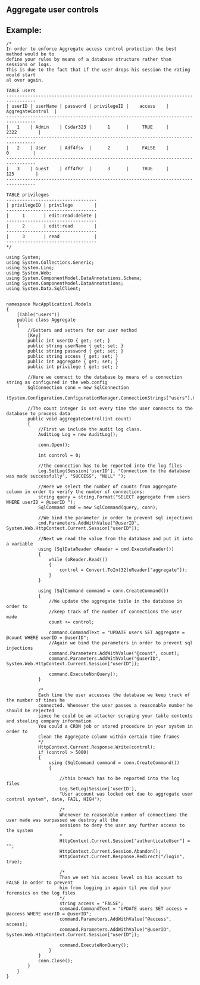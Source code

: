Aggregate user controls
-------

## Example:

   	
	/*
	In order to enforce Aggregate access control protection the best method would be to 
	define your rules by means of a database structure rather than sessions or logs.
	This is due to the fact that if the user drops his session the rating would start
	al over again. 

	TABLE users
	---------------------------------------------------------------------------------   
	| userID | userName | password | privilegeID |    access    | AggregateControl	|
	---------------------------------------------------------------------------------  
	|   1    | Admin    | Csdar323 |      1      |     TRUE     |		2322		|
	---------------------------------------------------------------------------------   
	|   2    | User     | Adf4fsv  |      2      |     FALSE    |		  0			|
	---------------------------------------------------------------------------------  
	|   3    | Guest    | dff4fKr  |      3      |     TRUE     |	     125		|	
	---------------------------------------------------------------------------------

	TABLE privileges
	----------------------------------   
	| privilegeID | privilege        | 
	----------------------------------
	|     1       | edit:read:delete |
	----------------------------------
	|     2       | edit:read        |
	----------------------------------
	|     3       | read             |
	----------------------------------
	*/
		
	using System;
	using System.Collections.Generic;
	using System.Linq;
	using System.Web;
	using System.ComponentModel.DataAnnotations.Schema;
	using System.ComponentModel.DataAnnotations;
	using System.Data.SqlClient;


	namespace MvcApplication1.Models
	{
		[Table("users")]
		public class Aggregate
		{
			//Getters and setters for our user method
			[Key]
			public int userID { get; set; }
			public string userName { get; set; }
			public string password { get; set; }
			public string access { get; set; }
			public int aggregate { get; set; }
			public int privilege { get; set; }		

			//Here we connect to the database by means of a connection string as configured in the web.config
			SqlConnection conn = new SqlConnection
			(System.Configuration.ConfigurationManager.ConnectionStrings["users"].ConnectionString);

			//The count integer is set every time the user connects to the database to process data
			public void aggregateControl(int count)
			{
				//First we include the audit log class.
				AuditLog Log = new AuditLog();
			
				conn.Open();

				int control = 0;

				//the connection has to be reported into the log files
				Log.SetLog(Session['userID'], "Connection to the database was made successfully", "SUCCESS", "NULL" ");

				//Here we select the number of counts from aggregate column in order to verify the number of connections:
				string query = string.Format("SELECT aggregate from users WHERE userID = @userID ");
				SqlCommand cmd = new SqlCommand(query, conn);

				//We bind the parameter in order to prevent sql injections
				cmd.Parameters.AddWithValue("@userID", System.Web.HttpContext.Current.Session["userID"]);

				//Next we read the value from the database and put it into a variable
				using (SqlDataReader oReader = cmd.ExecuteReader())
				{
					while (oReader.Read())
					{
						control = Convert.ToInt32(oReader["aggregate"]);
					}
				}

				using (SqlCommand command = conn.CreateCommand())
				{
					//We update the aggregate table in the database in order to 
					//keep track of the number of connections the user made
					count += control;
				
					command.CommandText = "UPDATE users SET aggregate = @count WHERE userID = @userID";
					//Again we bind the parameters in order to prevent sql injections
					command.Parameters.AddWithValue("@count", count);
					command.Parameters.AddWithValue("@userID", System.Web.HttpContext.Current.Session["userID"]);

					command.ExecuteNonQuery();
				}

				/*
				Each time the user accesses the database we keep track of the number of times he
				connected. Whenever the user passes a reasonable number he should be rejected 
				since he could be an attacker scraping your table contents and stealing company information
				You could a CRON job or stored procedure in your system in order to 
				clean the Aggregate column within certain time frames
				*/
				HttpContext.Current.Response.Write(control);
				if (control > 5000)
				{
					using (SqlCommand command = conn.CreateCommand())
					{

						//this breach has to be reported into the log files
						Log.SetLog(Session['userID'], 
						"User account was locked out due to aggregate user control system", date, FAIL, HIGH");

						/*
						Whenever te reasonable number of connections the user made was surpassed we destroy all the 
						sessions to deny the user any further access to the system
						*
						HttpContext.Current.Session["authenticateUser"] = "";
						HttpContext.Current.Session.Abandon();
						HttpContext.Current.Response.Redirect("/login", true);

						/*
						Than we set his access level on his account to FALSE in order to prevent 
						him from logging in again til you did your forensics on the log files
						*/
						string access = "FALSE";
						command.CommandText = "UPDATE users SET access = @access WHERE userID = @userID";
						command.Parameters.AddWithValue("@access", access);
						command.Parameters.AddWithValue("@userID", System.Web.HttpContext.Current.Session["userID"]);

						command.ExecuteNonQuery();
					}
				}
				conn.Close();
			}
		}
	}
    
	